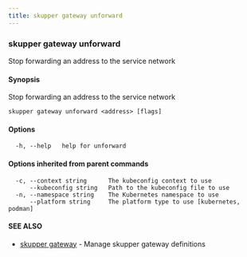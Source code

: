 ```yaml
---
title: skupper gateway unforward
---
```

### skupper gateway unforward

Stop forwarding an address to the service network

#### Synopsis

Stop forwarding an address to the service network

```
skupper gateway unforward <address> [flags]
```

#### Options

```
  -h, --help   help for unforward
```

#### Options inherited from parent commands

```
  -c, --context string      The kubeconfig context to use
      --kubeconfig string   Path to the kubeconfig file to use
  -n, --namespace string    The Kubernetes namespace to use
      --platform string     The platform type to use [kubernetes, podman]
```

#### SEE ALSO

* [skupper gateway](skupper_gateway.html)	 - Manage skupper gateway definitions

<!-- ###### Auto generated by spf13/cobra on 29-May-2024
 -->